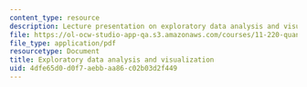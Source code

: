 ```yaml
---
content_type: resource
description: Lecture presentation on exploratory data analysis and visualization.
file: https://ol-ocw-studio-app-qa.s3.amazonaws.com/courses/11-220-quantitative-reasoning-statistical-methods-for-planners-i-spring-2009/4dfe65d0d0f7aebbaa86c02b03d2f449_MIT11_220s09_lec06.pdf
file_type: application/pdf
resourcetype: Document
title: Exploratory data analysis and visualization
uid: 4dfe65d0-d0f7-aebb-aa86-c02b03d2f449
---
```

